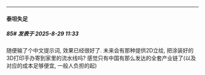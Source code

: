 ﻿
*****

####  泰坦失足  
##### 85#       发表于 2025-8-29 11:33

随便输了个中文提示词, 效果已经很好了. 未来会有那种提供2D立绘, 把涂装好的3D打印手办寄到家里的流水线吗? 感觉只有中国有那么发达的全套产业链了(以及对应的成本足够便宜, 一般人负担的起)

